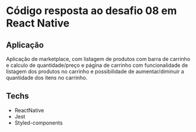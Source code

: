 # Código resposta ao desafio 08 em React Native

## Aplicação
Aplicação de marketplace, com listagem de produtos com barra de carrinho e calculo de quantidade/preço e página de carrinho com funcionalidade de listagem dos produtos no carrinho e possibilidade de aumentar/diminuir a quantidade dos itens no carrinho.

## Techs

- ReactNative
- Jest
- Styled-components
